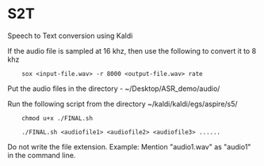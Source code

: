 # S2T
Speech to Text conversion using Kaldi

If the audio file is sampled at 16 khz, then use the following to convert it to 8 khz

		sox <input-file.wav> -r 8000 <output-file.wav> rate

Put the audio files in the directory - ~/Desktop/ASR_demo/audio/

Run the following script from the directory  ~/kaldi/kaldi/egs/aspire/s5/
		
		chmod u+x ./FINAL.sh
		
		./FINAL.sh <audiofile1> <audiofile2> <audiofile3> ......

Do not write the file extension. Example: Mention "audio1.wav" as "audio1" in the command line.
      
